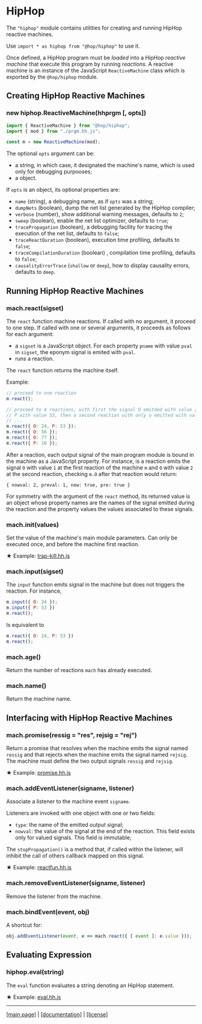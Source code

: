 <!-- ${ var doc = require("hopdoc") } -->

HipHop
======

The `"hiphop"` module contains utilities for creating and running
HipHop reactive machines.

Use `import * as hiphop from "@hop/hiphop"` to use it.

Once defined, a HipHop program must be _loaded_ into a HipHop
*reactive machine* that execute this program by running _reactions_. A
reactive machine is an instance of the JavaScript `ReactiveMachine`
class which is exported by the `@hop/hiphop` module.


Creating HipHop Reactive Machines
---------------------------------

### new hiphop.ReactiveMachine(hhprgm [, opts]) ###
<!-- [:server@glyphicon glyphicon-tag constructor] -->

```javascript
import { ReactiveMachine } from "@hop/hiphop";
import { mod } from "./prgm.hh.js";

const m = new ReactiveMachine(mod);
```

The optional `opts` argument can be:

  * a string, in which case, it designated the machine's name, which is used
  only for debugging purpooses;
  * a object.
  
If `opts` is an object, its optional properties are:

  * `name` (string), a debugging name, as if `opts` was a string;
  * `dumpNets` (boolean), dump the net list generated by the HipHop compiler;
  * `verbose` (number), show additional warning messages, defaults to `2`;
  * `sweep` (boolean), enable the net list optimizer, defaults to `true`;
  * `tracePropagation` (boolean), a debugging facility for tracing the 
  execution of the net list, defaults to `false`;
  * `traceReactDuration` (boolean), execution time profiling, defaults to
  `false`;
  * `traceCompilationDuration` (boolean) , compilation time profiling,
  defaults to `false`;
  * `causalityErrorTrace` (`shallow` or `deep`), how to display causality 
  errors, defaults to `deep`.


Running HipHop Reactive Machines
--------------------------------

### mach.react(sigset) ###
<!-- [:@glyphicon glyphicon-tag function] -->

The `react` function machine reactions. If called with no argument,
it proceed to one step. If called with one or several arguments, it
proceeds as follows for each argument:

  * a `sigset` is a JavaScript object. For each property `pname` with
 value `pval` in `sigset`, the eponym signal is emited with `pval`.
  * runs a reaction.


The `react` function returns the machine itself. 

Example:

```javascript
// proceed to one reaction
m.react(); 

// proceed to 4 reactions, with first the signal O emitded with value 24,
// P with value 53, then a second reaction with only o emitted with value 56,
// ...
m.react({ O: 24, P: 53 });
m.react({ O: 56 });
m.react({ O: 77 });
m.react({ P: 10 });
```

After a reaction, each output signal of the main program module is
bound in the machine as a JavaScript property. For instance, is a
reaction emits the signal `O` with value `1` at the first reaction
of the machine `m` and `O` with value `2` at the second reaction, checking 
`m.O` after that reaction would return:

```
{ nowval: 2, preval: 1, now: true, pre: true }
```

For symmetry with the argument of the `react` method, its returned
value is an object whose property names are the names of the signal
emitted during the reaction and the property values the values
associated to these signals.


### mach.init(values) ###
<!-- [:@glyphicon glyphicon-tag function] -->

Set the value of the machine's main module parameters. Can only be executed
once, and before the machine first reaction.

&#x2605; Example: [trap-kill.hh.js](../test/trap-kill.hh.js)


### mach.input(sigset) ###
<!-- [:@glyphicon glyphicon-tag function] -->

The `input` function emits signal in the machine but does not
triggers the reaction. For instance,

```javascript
m.input({ O: 24 });
m.input({ P: 53 })
m.react();
```

Is equivalent to

```javascript
m.react({ O: 24, P: 53 })
m.react();
```

### mach.age() ###

Return the number of reactions `mach` has already executed.


### mach.name() ###

Return the machine name.


Interfacing with HipHop Reactive Machines
-----------------------------------------

### mach.promise(ressig = "res", rejsig = "rej") ###
<!-- [:@glyphicon glyphicon-tag function] -->

Return a promise that resolves when the machine emits the signal named
`ressig` and that rejects when the machine emits the signal named `rejsig`.
The machine must define the two output signals `ressig` and `rejsig`.

&#x2605; Example: [promise.hh.js](../test/promise.hh.js)


### mach.addEventListener(signame, listener) ###
<!-- [:@glyphicon glyphicon-tag function] -->

Associate a listener to the machine event `signame`.

Listeners are invoked with one object with one or two fields:

  * `type`: the name of the emitted output signal;
  * `nowval`: the value of the signal at the end of the reaction.
 This field exists only for valued signals. This field is immutable;


The `stopPropagation()` is a method that, if called within the listener, will
inhibit the call of others callback mapped on this signal.

&#x2605; Example: [reactfun.hh.js](../test/reactfunc.hh.js)


### mach.removeEventListener(signame, listener) ###
<!-- [:@glyphicon glyphicon-tag function] -->

Remove the listener from the machine.


### mach.bindEvent(event, obj) ###
<!-- [:@glyphicon glyphicon-tag function] -->

A shortcut for:

```javascript
obj.addEventListener(event, e => mach.react({ [ event ]: e.value }));
```


Evaluating Expression
---------------------

### hiphop.eval(string) ###
<!-- [:@glyphicon glyphicon-tag function] -->

The `eval` function evaluates a string denoting an HipHop statement.

&#x2605; Example: [eval.hh.js](../test/eval.hh.js)

- - - - - - - - - - - - - - - - - - - - - - - - - - - 
[[main page]](../README.md) | [[documentation]](./README.md)  | [[license]](./license.md)

